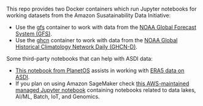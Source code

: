 This repo provides two Docker containers which run Jupyter notebooks for working datasets from the Amazon Susatainability Data Initiative:

- Use the [gfs](https://github.com/awslabs/amazon-asdi/tree/master/code-green/notebooks/gfs) container to work with data from the [NOAA Global Forecast System (GFS)](https://registry.opendata.aws/noaa-gfs-bdp-pds/).
- Use the [ghcn](https://github.com/awslabs/amazon-asdi/tree/master/code-green/notebooks/ghcn) container to work with data from the [NOAA Global Historical Climatology Network Daily (GHCN-D)](https://registry.opendata.aws/noaa-ghcn/).

Some third-party notebooks that can help with ASDI data:

- [This notebook from PlanetOS](https://github.com/planet-os/notebooks/blob/master/aws/era5-s3-via-boto.ipynb) assists in working with [ERA5 data on ASDI](https://registry.opendata.aws/ecmwf-era5/).
- If you plan on using Amazon SageMaker check [this AWS-maintained managed Jupyter notebook](https://github.com/aws-samples/aws-research-workshops) containing notebooks related to data lakes, AI/ML, Batch, IoT, and Genomics.